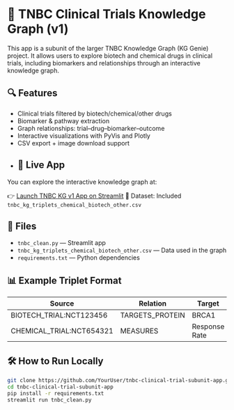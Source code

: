 # 🧬 TNBC Clinical Trials Knowledge Graph (v1)

This app is a subunit of the larger TNBC Knowledge Graph (KG Genie) project. It allows users to explore biotech and chemical drugs in clinical trials, including biomarkers and relationships through an interactive knowledge graph.

## 🔍 Features
- Clinical trials filtered by biotech/chemical/other drugs
- Biomarker & pathway extraction
- Graph relationships: trial–drug–biomarker–outcome
- Interactive visualizations with PyVis and Plotly
- CSV export + image download support
- ## 🔗 Live App

You can explore the interactive knowledge graph at:

👉 [Launch TNBC KG v1 App on Streamlit](https://tnbc-clinical-trials-kg-v1-ua3tq2iisoef6khryhmlg3.streamlit.app)
📁 Dataset: Included `tnbc_kg_triplets_chemical_biotech_other.csv`

## 📁 Files
- `tnbc_clean.py` — Streamlit app
- `tnbc_kg_triplets_chemical_biotech_other.csv` — Data used in the graph
- `requirements.txt` — Python dependencies

## 📊 Example Triplet Format
| Source         | Relation       | Target      |
|----------------|----------------|-------------|
| BIOTECH_TRIAL:NCT123456 | TARGETS_PROTEIN | BRCA1       |
| CHEMICAL_TRIAL:NCT654321 | MEASURES        | Response Rate |

## 🛠 How to Run Locally

```bash
git clone https://github.com/YourUser/tnbc-clinical-trial-subunit-app.git
cd tnbc-clinical-trial-subunit-app
pip install -r requirements.txt
streamlit run tnbc_clean.py
